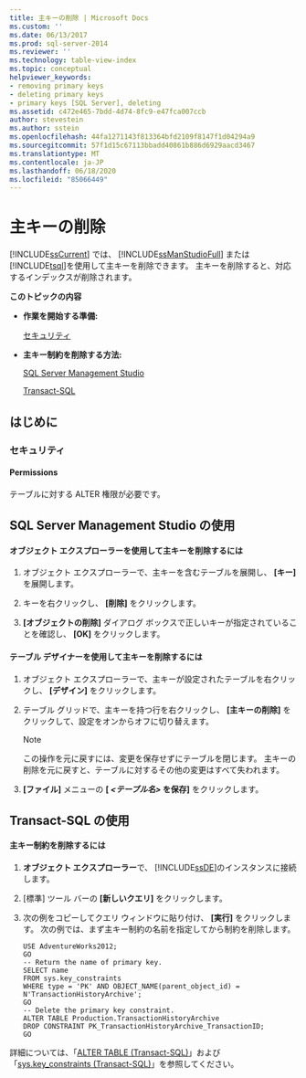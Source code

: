 ```yaml
---
title: 主キーの削除 | Microsoft Docs
ms.custom: ''
ms.date: 06/13/2017
ms.prod: sql-server-2014
ms.reviewer: ''
ms.technology: table-view-index
ms.topic: conceptual
helpviewer_keywords:
- removing primary keys
- deleting primary keys
- primary keys [SQL Server], deleting
ms.assetid: c472e465-7bdd-4d74-8fc9-e47fca007ccb
author: stevestein
ms.author: sstein
ms.openlocfilehash: 44fa1271143f813364bfd2109f8147f1d04294a9
ms.sourcegitcommit: 57f1d15c67113bbadd40861b886d6929aacd3467
ms.translationtype: MT
ms.contentlocale: ja-JP
ms.lasthandoff: 06/18/2020
ms.locfileid: "85066449"
---
```

# <a name="delete-primary-keys"></a>主キーの削除
  [!INCLUDE[ssCurrent](../../includes/sscurrent-md.md)] では、 [!INCLUDE[ssManStudioFull](../../includes/ssmanstudiofull-md.md)] または [!INCLUDE[tsql](../../includes/tsql-md.md)]を使用して主キーを削除できます。 主キーを削除すると、対応するインデックスが削除されます。  
  
 **このトピックの内容**  
  
-   **作業を開始する準備:**  
  
     [セキュリティ](#Security)  
  
-   **主キー制約を削除する方法:**  
  
     [SQL Server Management Studio](#SSMSProcedure)  
  
     [Transact-SQL](#TsqlProcedure)  
  
##  <a name="before-you-begin"></a><a name="BeforeYouBegin"></a> はじめに  
  
###  <a name="security"></a><a name="Security"></a> セキュリティ  
  
####  <a name="permissions"></a><a name="Permissions"></a> Permissions  
 テーブルに対する ALTER 権限が必要です。  
  
##  <a name="using-sql-server-management-studio"></a><a name="SSMSProcedure"></a> SQL Server Management Studio の使用  
  
#### <a name="to-delete-a-primary-key-constraint-using-object-explorer"></a>オブジェクト エクスプローラーを使用して主キーを削除するには  
  
1.  オブジェクト エクスプローラーで、主キーを含むテーブルを展開し、 **[キー]** を展開します。  
  
2.  キーを右クリックし、 **[削除]** をクリックします。  
  
3.  **[オブジェクトの削除]** ダイアログ ボックスで正しいキーが指定されていることを確認し、 **[OK]** をクリックします。  
  
#### <a name="to-delete-a-primary-key-constraint-using-table-designer"></a>テーブル デザイナーを使用して主キーを削除するには  
  
1.  オブジェクト エクスプローラーで、主キーが設定されたテーブルを右クリックし、 **[デザイン]** をクリックします。  
  
2.  テーブル グリッドで、主キーを持つ行を右クリックし、 **[主キーの削除]** をクリックして、設定をオンからオフに切り替えます。  
  
    > [!NOTE]  
    >  この操作を元に戻すには、変更を保存せずにテーブルを閉じます。 主キーの削除を元に戻すと、テーブルに対するその他の変更はすべて失われます。  
  
3.  **[ファイル]** メニューの **[ _<テーブル名>_ を保存]** をクリックします。  
  
##  <a name="using-transact-sql"></a><a name="TsqlProcedure"></a> Transact-SQL の使用  
  
#### <a name="to-delete-a-primary-key-constraint"></a>主キー制約を削除するには  
  
1.  **オブジェクト エクスプローラー**で、 [!INCLUDE[ssDE](../../includes/ssde-md.md)]のインスタンスに接続します。  
  
2.  [標準] ツール バーの **[新しいクエリ]** をクリックします。  
  
3.  次の例をコピーしてクエリ ウィンドウに貼り付け、 **[実行]** をクリックします。 次の例では、まず主キー制約の名前を指定してから制約を削除します。  
  
    ```  
    USE AdventureWorks2012;  
    GO  
    -- Return the name of primary key.  
    SELECT name  
    FROM sys.key_constraints  
    WHERE type = 'PK' AND OBJECT_NAME(parent_object_id) = N'TransactionHistoryArchive';  
    GO  
    -- Delete the primary key constraint.  
    ALTER TABLE Production.TransactionHistoryArchive  
    DROP CONSTRAINT PK_TransactionHistoryArchive_TransactionID;   
    GO  
    ```  
  
 詳細については、「[ALTER TABLE &#40;Transact-SQL&#41;](/sql/t-sql/statements/alter-table-transact-sql)」および「[sys.key_constraints &#40;Transact-SQL&#41;](/sql/relational-databases/system-catalog-views/sys-key-constraints-transact-sql)」を参照してください。  
  
###  <a name="TsqlExample"></a>  
